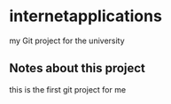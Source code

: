 # internetapplications
my Git project for the university

## Notes about this project
this is the first git project for me 

